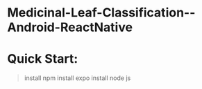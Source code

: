 # Medicinal-Leaf-Classification--Android-ReactNative

# Quick Start:
> install npm
> install expo
> install node js
  
